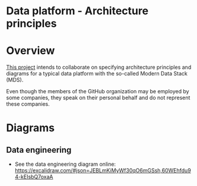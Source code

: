Data platform - Architecture principles
=======================================

# Overview
[This project](https://github.com/data-engineering-helpers/architecture-principles)
intends to collaborate on specifying architecture principles and diagrams
for a typical data platform with the so-called Modern Data Stack (MDS).

Even though the members of the GitHub organization may be employed by
some companies, they speak on their personal behalf and do not represent
these companies.

# Diagrams

## Data engineering
* See the data engineering diagram online: https://excalidraw.com/#json=JEBLmKiMyWf30qO6mGSsh,60WEhfdu94-kEIsbQ7oxaA



